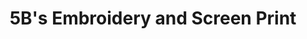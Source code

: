 ---
title: "5B's Embroidery and Screen Print"
url: /zanesville/5bs-embroidery-and-screen-print/
shop: clothes
---